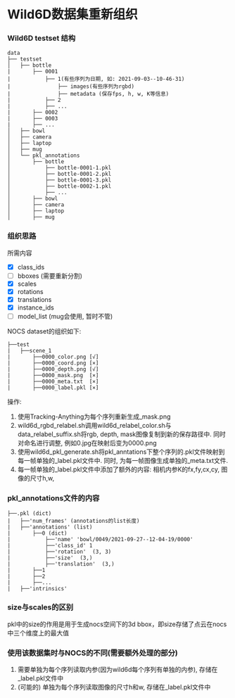 
# Wild6D数据集重新组织

### Wild6D testset 结构
```
data
├── testset
│   ├── bottle
|       ├── 0001
|           ├── 1(有些序列为日期, 如: 2021-09-03--10-46-31)
|               ├── images(有些序列为rgbd)
|               ├── metadata (保存fps, h, w, K等信息)
|           ├── 2
|           ├── ...
|       ├── 0002
|       ├── 0003
|       ├── ...
│   ├── bowl
│   ├── camera
│   ├── laptop
│   ├── mug
│   └── pkl_annotations
│       ├── bottle
│           ├── bottle-0001-1.pkl
│           ├── bottle-0001-2.pkl
│           ├── bottle-0001-3.pkl
│           ├── bottle-0002-1.pkl
│           ├── ...
│       ├── bowl
│       ├── camera
│       ├── laptop
│       ├── mug
```

### 组织思路

所需内容
- [x] class_ids 
- [ ] bboxes (需要重新分割) 
- [x] scales 
- [x] rotations 
- [x] translations 
- [x] instance_ids 
- [ ] model_list (mug会使用, 暂时不管)

NOCS dataset的组织如下:

```
├──test
|   ├──scene_1
|       ├──0000_color.png [√]
|       ├──0000_coord.png [×]
|       ├──0000_depth.png [√]
|       ├──0000_mask.png  [×]
|       ├──0000_meta.txt  [×]
|       ├──0000_label.pkl [×]
```

操作:
1. 使用Tracking-Anything为每个序列重新生成_mask.png
2. wild6d_rgbd_relabel.sh调用wild6d_relabel_color.sh与data_relabel_suffix.sh将rgb, depth, mask图像复制到新的保存路径中. 同时对命名进行调整, 例如0.jpg在映射后变为0000.png  
3. 使用wild6d_pkl_generate.sh将pkl_anntations下整个序列的.pkl文件映射到每一帧单独的_label.pkl文件中. 同时, 为每一帧图像生成单独的_meta.txt文件.
4. 每一帧单独的_label.pkl文件中添加了额外的内容: 相机内参K的fx,fy,cx,cy, 图像的尺寸h,w, 

### pkl_annotations文件的内容
```, '', ''
├──.pkl (dict)
|   ├──'num_frames' (annotations的list长度)
|   ├──'annotations' (list)
|       ├──0 (dict)
|           ├──'name' 'bowl/0049/2021-09-27--12-04-19/0000'
|           ├──'class_id' 1
|           ├──'rotation'  (3, 3)
|           ├──'size'  (3,)
|           ├──'translation'  (3,)
|       ├──1
|       ├──2
|       ├──...
|   ├──'intrinsics'
```

### size与scales的区别
pkl中的size的作用是用于生成nocs空间下的3d bbox，即size存储了点云在nocs中三个维度上的最大值

### 使用该数据集时与NOCS的不同(需要额外处理的部分)

1. 需要单独为每个序列读取内参(因为wild6d每个序列有单独的内参), 存储在_label.pkl文件中
2. (可能的) 单独为每个序列读取图像的尺寸h和w, 存储在_label.pkl文件中
